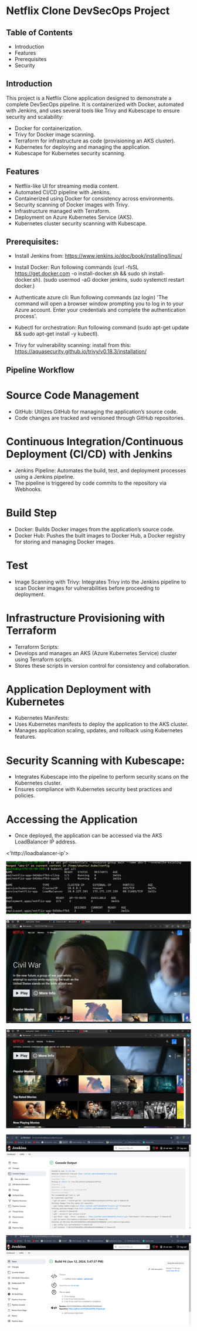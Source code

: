#  Netflix Clone DevSecOps Project

## Table of Contents

- Introduction
- Features
- Prerequisites
- Security



## Introduction

This project is a Netflix Clone application designed to demonstrate a complete DevSecOps pipeline. 
It is containerized with Docker, automated with Jenkins, and uses several tools like Trivy and Kubescape to ensure security and scalability:
 - Docker for containerization.
 - Trivy for Docker image scanning.
 - Terraform for infrastructure as code (provisioning an AKS cluster).
 - Kubernetes for deploying and managing the application.
 - Kubescape for Kubernetes security scanning.

## Features

- Netflix-like UI for streaming media content.
- Automated CI/CD pipeline with Jenkins.
- Containerized using Docker for consistency across environments.
- Security scanning of Docker images with Trivy.
- Infrastructure managed with Terraform.
- Deployment on Azure Kubernetes Service (AKS).
- Kubernetes cluster security scanning with Kubescape.

## Prerequisites:

* Install Jenkins from:
  https://www.jenkins.io/doc/book/installing/linux/

* Install Docker: 
  Run following commands
   (curl -fsSL https://get.docker.com -o install-docker.sh && sudo sh install-docker.sh).
   (sudo usermod -aG docker jenkins, sudo systemctl restart docker.)
   
* Authenticate azure cli: 
  Run following commands
   (az login) 'The command will open a browser window prompting you to log in to your Azure account. Enter your credentials and complete the authentication process'.

* Kubectl for orchestration:
  Run following command 
   (sudo apt-get update && sudo apt-get install -y kubectl).

* Trivy for vulnerability scanning:
  install from this:
  https://aquasecurity.github.io/trivy/v0.18.3/installation/


## Pipeline Workflow

# Source Code Management
- GitHub: Utilizes GitHub for managing the application’s source code. 
- Code changes are tracked and versioned through GitHub repositories.

# Continuous Integration/Continuous Deployment (CI/CD) with Jenkins
- Jenkins Pipeline: Automates the build, test, and deployment processes using a Jenkins pipeline. 
- The pipeline is triggered by code commits to the repository via Webhooks.

# Build Step
- Docker: Builds Docker images from the application’s source code.
- Docker Hub: Pushes the built images to Docker Hub, a Docker registry for storing and managing Docker images.

# Test
- Image Scanning with Trivy:
 Integrates Trivy into the Jenkins pipeline to scan Docker images for vulnerabilities before proceeding to deployment.

# Infrastructure Provisioning with Terraform
- Terraform Scripts:
- Develops and manages an AKS (Azure Kubernetes Service) cluster using Terraform scripts.
- Stores these scripts in version control for consistency and collaboration.

# Application Deployment with Kubernetes
- Kubernetes Manifests:
- Uses Kubernetes manifests to deploy the application to the AKS cluster.
- Manages application scaling, updates, and rollback using Kubernetes features.

# Security Scanning with Kubescape:
- Integrates Kubescape into the pipeline to perform security scans on the Kubernetes cluster.
- Ensures compliance with Kubernetes security best practices and policies.

# Accessing the Application
- Once deployed, the application can be accessed via the AKS LoadBalancer IP address. 

 <'http://loadbalancer-ip'> 










![Alt text](<Screenshot 2024-06-12 234138.png>)

![Alt text](<Screenshot 2024-06-12 232704-1.png>) 

![Alt text](<Screenshot 2024-06-12 232824-1.png>) 

![Alt text](<Screenshot 2024-06-12 232951-1.png>)

![Alt text](<Screenshot 2024-06-12 233322-1.png>)